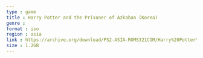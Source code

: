 ```yaml
---
type : game
title : Harry Potter and the Prisoner of Azkaban (Korea)
genre : 
format : iso
region : asia
link : https://archive.org/download/PS2-ASIA-ROMS321COM/Harry%20Potter%20and%20the%20Prisoner%20of%20Azkaban%20%28Korea%29.7z
size : 1.2GB
---
```

